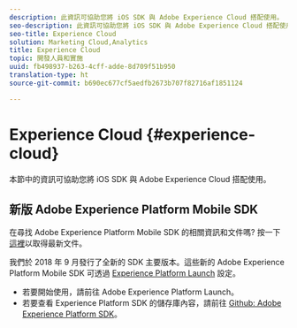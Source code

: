 ```yaml
---
description: 此資訊可協助您將 iOS SDK 與 Adobe Experience Cloud 搭配使用。
seo-description: 此資訊可協助您將 iOS SDK 與 Adobe Experience Cloud 搭配使用。
seo-title: Experience Cloud
solution: Marketing Cloud,Analytics
title: Experience Cloud
topic: 開發人員和實施
uuid: fb498937-b263-4cff-adde-8d709f51b950
translation-type: ht
source-git-commit: b690ec677cf5aedfb2673b707f82716af1851124

---
```



# Experience Cloud {#experience-cloud}

本節中的資訊可協助您將 iOS SDK 與 Adobe Experience Cloud 搭配使用。

## 新版 Adobe Experience Platform Mobile SDK

在尋找 Adobe Experience Platform Mobile SDK 的相關資訊和文件嗎? 按一下[這裡](https://aep-sdks.gitbook.io/docs/)以取得最新文件。

我們於 2018 年 9 月發行了全新的 SDK 主要版本。這些新的 Adobe Experience Platform Mobile SDK 可透過 [Experience Platform Launch](https://www.adobe.com/tw/experience-platform/launch.html) 設定。

* 若要開始使用，請前往 Adobe Experience Platform Launch。
* 若要查看 Experience Platform SDK 的儲存庫內容，請前往 [Github: Adobe Experience Platform SDK](https://github.com/Adobe-Marketing-Cloud/acp-sdks)。
